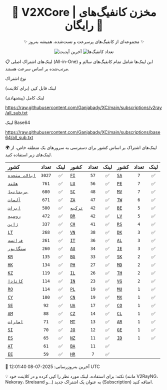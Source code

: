 <div align="center">
<h1 style="font-size: 2.5em; font-weight: bold;">🚀 V2XCore | مخزن کانفیگ‌های رایگان 🚀</h1>
<p>✨ مجموعه‌ای از کانفیگ‌های پرسرعت و تست‌شده، همیشه به‌روز ✨</p>

<p>
<img src="https://img.shields.io/badge/Updated-2025-07-08 12:01:40 UTC-blue?style=for-the-badge&logo=github" alt="آخرین آپدیت">
<img src="https://img.shields.io/badge/Configs-15868-green?style=for-the-badge&logo=serverless" alt="تعداد کانفیگ‌ها">
</p>
</div>

📋 لینک‌های اشتراک اصلی (All-in-One)
این لینک‌ها شامل تمام کانفیگ‌های سالم و مرتب‌شده بر اساس سرعت هستند.

نوع اشتراک

لینک قابل کپی (برای کلاینت)

لینک کامل (پیشنهادی)

https://raw.githubusercontent.com/Ganjabady/XC/main/subscriptions/v2ray/all_sub.txt

لینک Base64

https://raw.githubusercontent.com/Ganjabady/XC/main/subscriptions/base64/all_sub.txt

🌍 لینک‌های اشتراک بر اساس کشور
برای دسترسی به سرورهای یک منطقه خاص، از لینک‌های زیر استفاده کنید.

| کشور | تعداد | لینک | کشور | تعداد | لینک | کشور | تعداد | لینک |
| :--- | :---: | :---: | :--- | :---: | :---: | :--- | :---: | :---: |
| [`ایالات متحده`](https://raw.githubusercontent.com/Ganjabady/XC/main/subscriptions/regions/US.txt) | `3027` | ✅ | [`FI`](https://raw.githubusercontent.com/Ganjabady/XC/main/subscriptions/regions/FI.txt) | `57` | ✅ | [`SA`](https://raw.githubusercontent.com/Ganjabady/XC/main/subscriptions/regions/SA.txt) | `7` | ✅ |
| [`هلند`](https://raw.githubusercontent.com/Ganjabady/XC/main/subscriptions/regions/NL.txt) | `761` | ✅ | [`LU`](https://raw.githubusercontent.com/Ganjabady/XC/main/subscriptions/regions/LU.txt) | `56` | ✅ | [`PE`](https://raw.githubusercontent.com/Ganjabady/XC/main/subscriptions/regions/PE.txt) | `7` | ✅ |
| [`بریتانیا`](https://raw.githubusercontent.com/Ganjabady/XC/main/subscriptions/regions/GB.txt) | `680` | ✅ | [`SC`](https://raw.githubusercontent.com/Ganjabady/XC/main/subscriptions/regions/SC.txt) | `48` | ✅ | [`MV`](https://raw.githubusercontent.com/Ganjabady/XC/main/subscriptions/regions/MV.txt) | `7` | ✅ |
| [`آلمان`](https://raw.githubusercontent.com/Ganjabady/XC/main/subscriptions/regions/DE.txt) | `671` | ✅ | [`ZA`](https://raw.githubusercontent.com/Ganjabady/XC/main/subscriptions/regions/ZA.txt) | `47` | ✅ | [`TW`](https://raw.githubusercontent.com/Ganjabady/XC/main/subscriptions/regions/TW.txt) | `6` | ✅ |
| [`ایران`](https://raw.githubusercontent.com/Ganjabady/XC/main/subscriptions/regions/IR.txt) | `500` | ✅ | [`ترکیه`](https://raw.githubusercontent.com/Ganjabady/XC/main/subscriptions/regions/TR.txt) | `42` | ✅ | [`BE`](https://raw.githubusercontent.com/Ganjabady/XC/main/subscriptions/regions/BE.txt) | `5` | ✅ |
| [`روسیه`](https://raw.githubusercontent.com/Ganjabady/XC/main/subscriptions/regions/RU.txt) | `472` | ✅ | [`BR`](https://raw.githubusercontent.com/Ganjabady/XC/main/subscriptions/regions/BR.txt) | `42` | ✅ | [`LV`](https://raw.githubusercontent.com/Ganjabady/XC/main/subscriptions/regions/LV.txt) | `5` | ✅ |
| [`ژاپن`](https://raw.githubusercontent.com/Ganjabady/XC/main/subscriptions/regions/JP.txt) | `337` | ✅ | [`CH`](https://raw.githubusercontent.com/Ganjabady/XC/main/subscriptions/regions/CH.txt) | `41` | ✅ | [`RS`](https://raw.githubusercontent.com/Ganjabady/XC/main/subscriptions/regions/RS.txt) | `4` | ✅ |
| [`LT`](https://raw.githubusercontent.com/Ganjabady/XC/main/subscriptions/regions/LT.txt) | `268` | ✅ | [`VN`](https://raw.githubusercontent.com/Ganjabady/XC/main/subscriptions/regions/VN.txt) | `38` | ✅ | [`DK`](https://raw.githubusercontent.com/Ganjabady/XC/main/subscriptions/regions/DK.txt) | `3` | ✅ |
| [`فرانسه`](https://raw.githubusercontent.com/Ganjabady/XC/main/subscriptions/regions/FR.txt) | `261` | ✅ | [`IT`](https://raw.githubusercontent.com/Ganjabady/XC/main/subscriptions/regions/IT.txt) | `36` | ✅ | [`AL`](https://raw.githubusercontent.com/Ganjabady/XC/main/subscriptions/regions/AL.txt) | `3` | ✅ |
| [`سنگاپور`](https://raw.githubusercontent.com/Ganjabady/XC/main/subscriptions/regions/SG.txt) | `260` | ✅ | [`AU`](https://raw.githubusercontent.com/Ganjabady/XC/main/subscriptions/regions/AU.txt) | `34` | ✅ | [`IE`](https://raw.githubusercontent.com/Ganjabady/XC/main/subscriptions/regions/IE.txt) | `3` | ✅ |
| [`KR`](https://raw.githubusercontent.com/Ganjabady/XC/main/subscriptions/regions/KR.txt) | `135` | ✅ | [`BG`](https://raw.githubusercontent.com/Ganjabady/XC/main/subscriptions/regions/BG.txt) | `33` | ✅ | [`SK`](https://raw.githubusercontent.com/Ganjabady/XC/main/subscriptions/regions/SK.txt) | `2` | ✅ |
| [`HK`](https://raw.githubusercontent.com/Ganjabady/XC/main/subscriptions/regions/HK.txt) | `134` | ✅ | [`PH`](https://raw.githubusercontent.com/Ganjabady/XC/main/subscriptions/regions/PH.txt) | `27` | ✅ | [`MD`](https://raw.githubusercontent.com/Ganjabady/XC/main/subscriptions/regions/MD.txt) | `2` | ✅ |
| [`KZ`](https://raw.githubusercontent.com/Ganjabady/XC/main/subscriptions/regions/KZ.txt) | `119` | ✅ | [`IL`](https://raw.githubusercontent.com/Ganjabady/XC/main/subscriptions/regions/IL.txt) | `26` | ✅ | [`TH`](https://raw.githubusercontent.com/Ganjabady/XC/main/subscriptions/regions/TH.txt) | `2` | ✅ |
| [`کانادا`](https://raw.githubusercontent.com/Ganjabady/XC/main/subscriptions/regions/CA.txt) | `114` | ✅ | [`IN`](https://raw.githubusercontent.com/Ganjabady/XC/main/subscriptions/regions/IN.txt) | `23` | ✅ | [`VG`](https://raw.githubusercontent.com/Ganjabady/XC/main/subscriptions/regions/VG.txt) | `2` | ✅ |
| [`RO`](https://raw.githubusercontent.com/Ganjabady/XC/main/subscriptions/regions/RO.txt) | `114` | ✅ | [`PL`](https://raw.githubusercontent.com/Ganjabady/XC/main/subscriptions/regions/PL.txt) | `19` | ✅ | [`MU`](https://raw.githubusercontent.com/Ganjabady/XC/main/subscriptions/regions/MU.txt) | `1` | ✅ |
| [`CY`](https://raw.githubusercontent.com/Ganjabady/XC/main/subscriptions/regions/CY.txt) | `100` | ✅ | [`CN`](https://raw.githubusercontent.com/Ganjabady/XC/main/subscriptions/regions/CN.txt) | `19` | ✅ | [`MX`](https://raw.githubusercontent.com/Ganjabady/XC/main/subscriptions/regions/MX.txt) | `1` | ✅ |
| [`SE`](https://raw.githubusercontent.com/Ganjabady/XC/main/subscriptions/regions/SE.txt) | `92` | ✅ | [`UA`](https://raw.githubusercontent.com/Ganjabady/XC/main/subscriptions/regions/UA.txt) | `17` | ✅ | [`CO`](https://raw.githubusercontent.com/Ganjabady/XC/main/subscriptions/regions/CO.txt) | `1` | ✅ |
| [`AM`](https://raw.githubusercontent.com/Ganjabady/XC/main/subscriptions/regions/AM.txt) | `88` | ✅ | [`CZ`](https://raw.githubusercontent.com/Ganjabady/XC/main/subscriptions/regions/CZ.txt) | `14` | ✅ | [`CL`](https://raw.githubusercontent.com/Ganjabady/XC/main/subscriptions/regions/CL.txt) | `1` | ✅ |
| [`امارات`](https://raw.githubusercontent.com/Ganjabady/XC/main/subscriptions/regions/AE.txt) | `71` | ✅ | [`MT`](https://raw.githubusercontent.com/Ganjabady/XC/main/subscriptions/regions/MT.txt) | `13` | ✅ | [`AR`](https://raw.githubusercontent.com/Ganjabady/XC/main/subscriptions/regions/AR.txt) | `1` | ✅ |
| [`SI`](https://raw.githubusercontent.com/Ganjabady/XC/main/subscriptions/regions/SI.txt) | `70` | ✅ | [`JO`](https://raw.githubusercontent.com/Ganjabady/XC/main/subscriptions/regions/JO.txt) | `12` | ✅ | [`GE`](https://raw.githubusercontent.com/Ganjabady/XC/main/subscriptions/regions/GE.txt) | `1` | ✅ |
| [`ES`](https://raw.githubusercontent.com/Ganjabady/XC/main/subscriptions/regions/ES.txt) | `65` | ✅ | [`NZ`](https://raw.githubusercontent.com/Ganjabady/XC/main/subscriptions/regions/NZ.txt) | `11` | ✅ | [`ID`](https://raw.githubusercontent.com/Ganjabady/XC/main/subscriptions/regions/ID.txt) | `1` | ✅ |
| [`AT`](https://raw.githubusercontent.com/Ganjabady/XC/main/subscriptions/regions/AT.txt) | `61` | ✅ | [`BA`](https://raw.githubusercontent.com/Ganjabady/XC/main/subscriptions/regions/BA.txt) | `11` | ✅ |  |  |  |
| [`EE`](https://raw.githubusercontent.com/Ganjabady/XC/main/subscriptions/regions/EE.txt) | `59` | ✅ | [`HR`](https://raw.githubusercontent.com/Ganjabady/XC/main/subscriptions/regions/HR.txt) | `7` | ✅ |  |  |  |


🔄 آخرین به‌روزرسانی: 2025-07-08 12:01:40 UTC

💡 نکته: برای استفاده، لینک مورد نظر را کپی کرده و در کلاینت خود (مانند V2RayNG، Nekoray، Streisand و...) به عنوان یک اشتراک جدید (Subscription) اضافه کنید.
